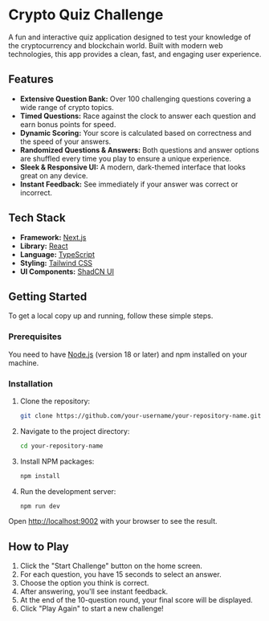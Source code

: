 # Crypto Quiz Challenge

A fun and interactive quiz application designed to test your knowledge of the cryptocurrency and blockchain world. Built with modern web technologies, this app provides a clean, fast, and engaging user experience.

## Features

-   **Extensive Question Bank:** Over 100 challenging questions covering a wide range of crypto topics.
-   **Timed Questions:** Race against the clock to answer each question and earn bonus points for speed.
-   **Dynamic Scoring:** Your score is calculated based on correctness and the speed of your answers.
-   **Randomized Questions & Answers:** Both questions and answer options are shuffled every time you play to ensure a unique experience.
-   **Sleek & Responsive UI:** A modern, dark-themed interface that looks great on any device.
-   **Instant Feedback:** See immediately if your answer was correct or incorrect.

## Tech Stack

-   **Framework:** [Next.js](https://nextjs.org/)
-   **Library:** [React](https://reactjs.org/)
-   **Language:** [TypeScript](https://www.typescriptlang.org/)
-   **Styling:** [Tailwind CSS](https://tailwindcss.com/)
-   **UI Components:** [ShadCN UI](https://ui.shadcn.com/)

## Getting Started

To get a local copy up and running, follow these simple steps.

### Prerequisites

You need to have [Node.js](https://nodejs.org/en/) (version 18 or later) and npm installed on your machine.

### Installation

1.  Clone the repository:
    ```sh
    git clone https://github.com/your-username/your-repository-name.git
    ```
2.  Navigate to the project directory:
    ```sh
    cd your-repository-name
    ```
3.  Install NPM packages:
    ```sh
    npm install
    ```
4.  Run the development server:
    ```sh
    npm run dev
    ```

Open [http://localhost:9002](http://localhost:9002) with your browser to see the result.

## How to Play

1.  Click the "Start Challenge" button on the home screen.
2.  For each question, you have 15 seconds to select an answer.
3.  Choose the option you think is correct.
4.  After answering, you'll see instant feedback.
5.  At the end of the 10-question round, your final score will be displayed.
6.  Click "Play Again" to start a new challenge!
